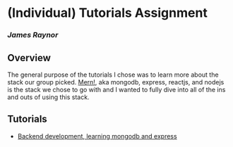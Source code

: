# (Individual) Tutorials Assignment
### _James Raynor_

## Overview
The general purpose of the tutorials I chose was to learn more about the stack our group picked.
[Mern!](https://www.mongodb.com/mern-stack), aka mongodb, express, reactjs, and nodejs is the stack we chose to go
with and I wanted to fully dive into all of the ins and outs of using this stack. 


## Tutorials
* [Backend development, learning mongodb and express](tutorial%20%231)
